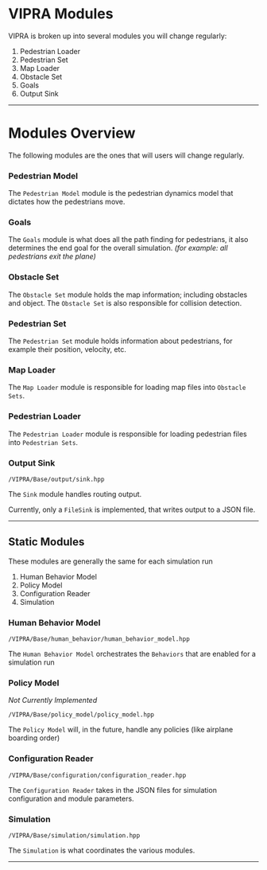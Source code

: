 # VIPRA Modules

VIPRA is broken up into several modules you will change regularly:
1. Pedestrian Loader
2. Pedestrian Set
3. Map Loader
4. Obstacle Set
5. Goals
6. Output Sink

---

# Modules Overview

The following modules are the ones that will users will change regularly.

### Pedestrian Model

The `Pedestrian Model` module is the pedestrian dynamics model that dictates how the pedestrians move.

### Goals

The `Goals` module is what does all the path finding for pedestrians, it also determines the end goal for the overall simulation. *(for example: all pedestrians exit the plane)*

### Obstacle Set

The `Obstacle Set` module holds the map information; including obstacles and object. The `Obstacle Set` is also responsible for collision detection.

### Pedestrian Set

The `Pedestrian Set` module holds information about pedestrians, for example their position, velocity, etc.

### Map Loader

The `Map Loader` module is responsible for loading map files into `Obstacle Sets`.

### Pedestrian Loader

The `Pedestrian Loader` module is responsible for loading pedestrian files into `Pedestrian Sets`.

### Output Sink

`/VIPRA/Base/output/sink.hpp`

The `Sink` module handles routing output.

Currently, only a `FileSink` is implemented, that writes output to a JSON file.

---

## Static Modules

These modules are generally the same for each simulation run

1. Human Behavior Model
2. Policy Model
3. Configuration Reader
4. Simulation

### Human Behavior Model

`/VIPRA/Base/human_behavior/human_behavior_model.hpp`

The `Human Behavior Model` orchestrates the `Behaviors` that are enabled for a simulation run 

### Policy Model
*Not Currently Implemented*

`/VIPRA/Base/policy_model/policy_model.hpp`

The `Policy Model` will, in the future, handle any policies (like airplane boarding order)

### Configuration Reader

`/VIPRA/Base/configuration/configuration_reader.hpp`

The `Configuration Reader` takes in the JSON files for simulation configuration and module parameters.

### Simulation

`/VIPRA/Base/simulation/simulation.hpp`

The `Simulation` is what coordinates the various modules.

---